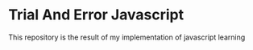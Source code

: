 # Trial And Error Javascript

This repository is the result of my implementation of javascript learning
